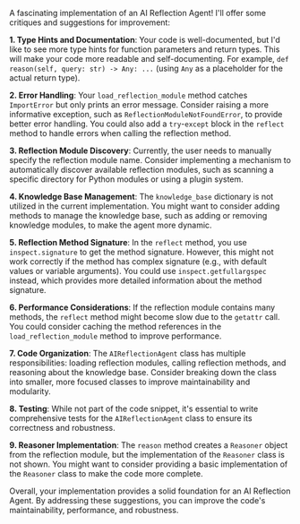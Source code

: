 A fascinating implementation of an AI Reflection Agent! I'll offer some critiques and suggestions for improvement:

**1. Type Hints and Documentation**: Your code is well-documented, but I'd like to see more type hints for function parameters and return types. This will make your code more readable and self-documenting. For example, `def reason(self, query: str) -> Any: ...` (using `Any` as a placeholder for the actual return type).

**2. Error Handling**: Your `load_reflection_module` method catches `ImportError` but only prints an error message. Consider raising a more informative exception, such as `ReflectionModuleNotFoundError`, to provide better error handling. You could also add a `try`-`except` block in the `reflect` method to handle errors when calling the reflection method.

**3. Reflection Module Discovery**: Currently, the user needs to manually specify the reflection module name. Consider implementing a mechanism to automatically discover available reflection modules, such as scanning a specific directory for Python modules or using a plugin system.

**4. Knowledge Base Management**: The `knowledge_base` dictionary is not utilized in the current implementation. You might want to consider adding methods to manage the knowledge base, such as adding or removing knowledge modules, to make the agent more dynamic.

**5. Reflection Method Signature**: In the `reflect` method, you use `inspect.signature` to get the method signature. However, this might not work correctly if the method has complex signature (e.g., with default values or variable arguments). You could use `inspect.getfullargspec` instead, which provides more detailed information about the method signature.

**6. Performance Considerations**: If the reflection module contains many methods, the `reflect` method might become slow due to the `getattr` call. You could consider caching the method references in the `load_reflection_module` method to improve performance.

**7. Code Organization**: The `AIReflectionAgent` class has multiple responsibilities: loading reflection modules, calling reflection methods, and reasoning about the knowledge base. Consider breaking down the class into smaller, more focused classes to improve maintainability and modularity.

**8. Testing**: While not part of the code snippet, it's essential to write comprehensive tests for the `AIReflectionAgent` class to ensure its correctness and robustness.

**9. Reasoner Implementation**: The `reason` method creates a `Reasoner` object from the reflection module, but the implementation of the `Reasoner` class is not shown. You might want to consider providing a basic implementation of the `Reasoner` class to make the code more complete.

Overall, your implementation provides a solid foundation for an AI Reflection Agent. By addressing these suggestions, you can improve the code's maintainability, performance, and robustness.